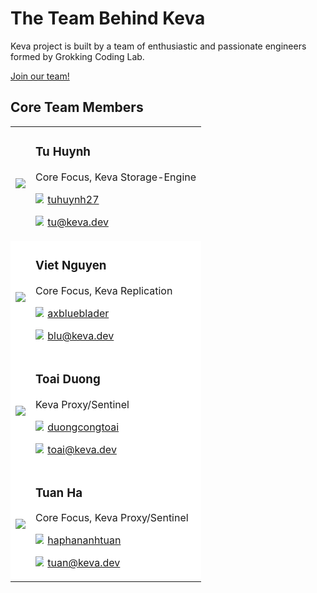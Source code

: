 # The Team Behind Keva

Keva project is built by a team of enthusiastic and passionate engineers formed by Grokking Coding Lab.

[Join our team!](https://github.com/keva-dev/keva)

## Core Team Members

<table>
    <tr>
        <td><img src="https://d33wubrfki0l68.cloudfront.net/19e8b1005d45f56e2c10ad30e215298ce50c677e/6f09c/tu-huynh.jpg" style="max-width: 100px;"></td>
        <td>
            <h3>Tu Huynh</h3>
            <p>Core Focus, Keva Storage-Engine</p>
            <p>
                <img src="https://image.flaticon.com/icons/png/512/25/25231.png" style="max-width: 12.5px; margin-right: 2.5px;"/>
                <a href="https://github.com/tuhuynh27" target="_blank">tuhuynh27</a>
            </p>
            <p>
                <img src="https://i.imgur.com/dKTwo4A.jpg" style="max-width: 12.5px; margin-right: 2.5px;"/>
                <a href="mailto:tu@keva.dev" target="_blank">tu@keva.dev</a>
            </p>
        </td>
    </tr>
    <tr style="background: #fff">
        <td><img src="https://avatars0.githubusercontent.com/u/23312088?s=460&v=4" style="max-width: 100px;"></td>
        <td>
            <h3>Viet Nguyen</h3>
            <p>Core Focus, Keva Replication</p>
            <p>
                <img src="https://image.flaticon.com/icons/png/512/25/25231.png" style="max-width: 12.5px; margin-right: 2.5px;"/>
                <a href="https://github.com/axblueblader" target="_blank">axblueblader</a>
            </p>
            <p>
                <img src="https://i.imgur.com/dKTwo4A.jpg" style="max-width: 12.5px; margin-right: 2.5px;"/>
                <a href="mailto:blu@keva.dev" target="_blank">blu@keva.dev</a>
            </p>
        </td>
    </tr>
    <tr style="background: #fff">
        <td><img src="https://avatars.githubusercontent.com/u/35887761?v=4" style="max-width: 100px;"></td>
        <td>
            <h3>Toai Duong</h3>
            <p>Keva Proxy/Sentinel</p>
            <p>
                <img src="https://image.flaticon.com/icons/png/512/25/25231.png" style="max-width: 12.5px; margin-right: 2.5px;"/>
                <a href="https://github.com/duongcongtoai" target="_blank">duongcongtoai</a>
            </p>
            <p>
                <img src="https://i.imgur.com/dKTwo4A.jpg" style="max-width: 12.5px; margin-right: 2.5px;"/>
                <a href="mailto:toai@keva.dev" target="_blank">toai@keva.dev</a>
            </p>
        </td>
    </tr>
    <tr style="background: #fff">
        <td><img src="https://avatars.githubusercontent.com/u/20265834?v=4" style="max-width: 100px;"></td>
        <td>
            <h3>Tuan Ha</h3>
            <p>Core Focus, Keva Proxy/Sentinel</p>
            <p>
                <img src="https://image.flaticon.com/icons/png/512/25/25231.png" style="max-width: 12.5px; margin-right: 2.5px;"/>
                <a href="https://github.com/haphananhtuan" target="_blank">haphananhtuan</a>
            </p>
            <p>
                <img src="https://i.imgur.com/dKTwo4A.jpg" style="max-width: 12.5px; margin-right: 2.5px;"/>
                <a href="mailto:tuan@keva.dev" target="_blank">tuan@keva.dev</a>
            </p>
        </td>
    </tr>
</table>
